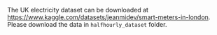 The UK electricity dataset can be downloaded at https://www.kaggle.com/datasets/jeanmidev/smart-meters-in-london. Please download the data in `halfhourly_dataset` folder.
